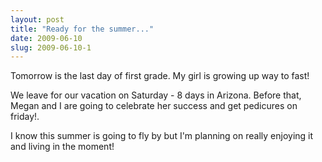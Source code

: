 ```yaml
---
layout: post
title: "Ready for the summer..."
date: 2009-06-10
slug: 2009-06-10-1
---
```


Tomorrow is the last day of first grade.  My girl is growing up way to fast! 

We leave for our vacation on Saturday - 8 days in Arizona.  Before that, Megan and I are going to celebrate her success and get pedicures on friday!.

I know this summer is going to fly by but I&apos;m planning on really enjoying it and living in the moment!


